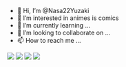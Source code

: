 - 👋 Hi, I’m @Nasa22Yuzaki
- 👀 I’m interested in animes is comics
- 🌱 I’m currently learning ...
- 💞️ I’m looking to collaborate on ...
- 📫 How to reach me ...

<!---
Nasa22Yuzaki/Nasa22Yuzaki is a ✨ special ✨ repository because its `README.md` (this file) appears on your GitHub profile.
You can click the Preview link to take a look at your changes.
--->
![](https://media.tenor.com/TY2W4SAFbesAAAAd/tonikaku-kawaii-tsukasa-dancing.gif)
![](https://media.tenor.com/PbdRZW-5F0EAAAAi/bongo-cat-lawbear.gif)
![](https://media.tenor.com/jYQ0YcQn3U8AAAAd/putin.gif)
![](https://media.tenor.com/yEIYluHz3vgAAAAd/wow.gif)
